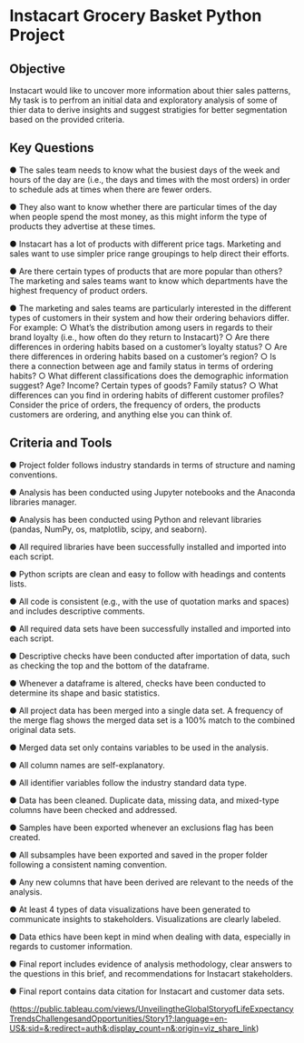 # Instacart Grocery Basket Python Project

## Objective
Instacart would like to uncover more information about thier sales patterns, My task is to perfrom an initial data and exploratory 
analysis of some of thier data to derive insights and suggest stratigies for better segmentation based on the provided criteria. 

## Key Questions

● The sales team needs to know what the busiest days of the week and hours of the day are (i.e., the days and times with the most orders) 
in order to schedule ads at times when there are fewer orders.

● They also want to know whether there are particular times of the day when people spend the most money, as this might inform the type of 
products they advertise at these times.

● Instacart has a lot of products with different price tags. Marketing and sales want to use simpler price range groupings to help direct
their efforts.

● Are there certain types of products that are more popular than others? The marketing and sales teams want to know which departments have
the highest frequency of product orders.

● The marketing and sales teams are particularly interested in the different types of customers in their system and how their ordering 
behaviors differ. For example:
○ What’s the distribution among users in regards to their brand loyalty (i.e., how often do they return to Instacart)?
○ Are there differences in ordering habits based on a customer’s loyalty status?
○ Are there differences in ordering habits based on a customer’s region?
○ Is there a connection between age and family status in terms of ordering
habits?
○ What different classifications does the demographic information suggest?
Age? Income? Certain types of goods? Family status?
○ What differences can you find in ordering habits of different customer
profiles? Consider the price of orders, the frequency of orders, the products customers are ordering, and anything else you can think of.

## Criteria and Tools

● Project folder follows industry standards in terms of structure and naming conventions.

● Analysis has been conducted using Jupyter notebooks and the Anaconda libraries manager.

● Analysis has been conducted using Python and relevant libraries (pandas, NumPy, os, matplotlib, scipy, and seaborn).

● All required libraries have been successfully installed and imported into each script.

● Python scripts are clean and easy to follow with headings and contents lists.

● All code is consistent (e.g., with the use of quotation marks and spaces) and includes
descriptive comments.

● All required data sets have been successfully installed and imported into each script.

● Descriptive checks have been conducted after importation of data, such as checking
the top and the bottom of the dataframe.

● Whenever a dataframe is altered, checks have been conducted to determine its
shape and basic statistics.


● All project data has been merged into a single data set. A frequency of the merge flag
shows the merged data set is a 100% match to the combined original data sets.

● Merged data set only contains variables to be used in the analysis.

● All column names are self-explanatory.

● All identifier variables follow the industry standard data type.

● Data has been cleaned. Duplicate data, missing data, and mixed-type columns have
been checked and addressed.

● Samples have been exported whenever an exclusions flag has been created.

● All subsamples have been exported and saved in the proper folder following a
consistent naming convention.

● Any new columns that have been derived are relevant to the needs of the analysis.

● At least 4 types of data visualizations have been generated to communicate insights
to stakeholders. Visualizations are clearly labeled.

● Data ethics have been kept in mind when dealing with data, especially in regards to
customer information.

● Final report includes evidence of analysis methodology, clear answers to the
questions in this brief, and recommendations for Instacart stakeholders.

● Final report contains data citation for Instacart and customer data sets.


(https://public.tableau.com/views/UnveilingtheGlobalStoryofLifeExpectancyTrendsChallengesandOpportunities/Story1?:language=en-US&:sid=&:redirect=auth&:display_count=n&:origin=viz_share_link)
